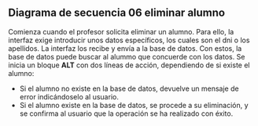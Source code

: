 ## Diagrama de secuencia 06 eliminar alumno

Comienza cuando el profesor solicita eliminar un alumno. Para ello, la interfaz exige introducir unos datos específicos, los cuales son el dni o los apellidos.
La interfaz los recibe y envía a la base de datos. Con estos, la base de datos puede buscar al alummo que concuerde con los datos.
Se inicia un bloque **ALT** con dos líneas de acción, dependiendo de si existe el alumno: 
* Si el alumno no existe en la base de datos, devuelve un mensaje de error indicándoselo al usuario.
* Si el alumno existe en la base de datos, se procede a su eliminación, y se confirma al usuario que la operación se ha realizado con éxito.

